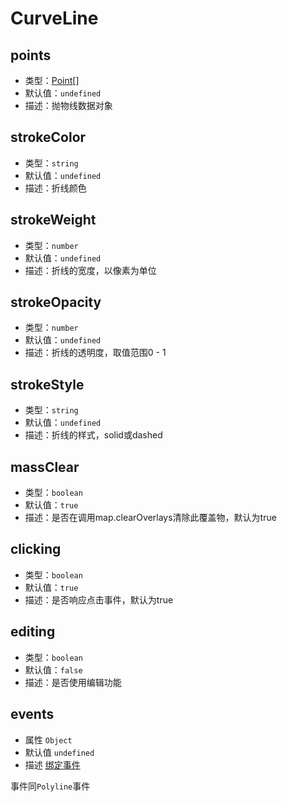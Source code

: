 # CurveLine

## points
* 类型：[Point](/api/#point)[]
* 默认值：`undefined`
* 描述：抛物线数据对象

## strokeColor
* 类型：`string`
* 默认值：`undefined`
* 描述：折线颜色

## strokeWeight
* 类型：`number`
* 默认值：`undefined`
* 描述：折线的宽度，以像素为单位

## strokeOpacity
* 类型：`number`
* 默认值：`undefined`
* 描述：折线的透明度，取值范围0 - 1

## strokeStyle
* 类型：`string`
* 默认值：`undefined`
* 描述：折线的样式，solid或dashed

## massClear
* 类型：`boolean`
* 默认值：`true`
* 描述：是否在调用map.clearOverlays清除此覆盖物，默认为true

## clicking
* 类型：`boolean`
* 默认值：`true`
* 描述：是否响应点击事件，默认为true

## editing
* 类型：`boolean`
* 默认值：`false`
* 描述：是否使用编辑功能

## events
* 属性 `Object`
* 默认值 `undefined`
* 描述 [绑定事件](http://lbsyun.baidu.com/cms/jsapi/reference/jsapi_reference_3_0.html#a3b11)

事件同`Polyline`事件